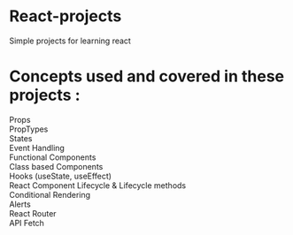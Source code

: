 # React-projects

Simple projects for learning react

# Concepts used and covered in these projects :

Props \
PropTypes \
States \
Event Handling \
Functional Components \
Class based Components \
Hooks (useState, useEffect) \
React Component Lifecycle & Lifecycle methods \
Conditional Rendering \
Alerts \
React Router \
API Fetch 